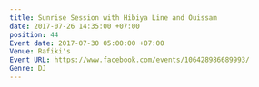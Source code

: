 ```yaml
---
title: Sunrise Session with Hibiya Line and Ouissam
date: 2017-07-26 14:35:00 +07:00
position: 44
Event date: 2017-07-30 05:00:00 +07:00
Venue: Rafiki's
Event URL: https://www.facebook.com/events/106428986689993/
Genre: DJ
---
```


